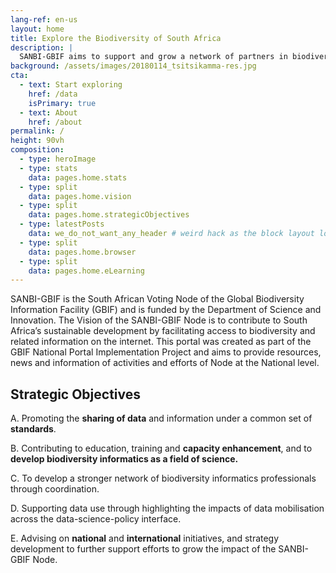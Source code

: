 ```yaml
---
lang-ref: en-us
layout: home
title: Explore the Biodiversity of South Africa 
description: |
  SANBI-GBIF aims to support and grow a network of partners in biodiversity informatics through data mobilisation, capacity enhancement, publication and use. The Node provides access to biodiversity occurrence records published by South African Institutions.     
background: /assets/images/20180114_tsitsikamma-res.jpg
cta:
  - text: Start exploring
    href: /data
    isPrimary: true
  - text: About
    href: /about
permalink: /
height: 90vh
composition: 
  - type: heroImage
  - type: stats
    data: pages.home.stats
  - type: split
    data: pages.home.vision
  - type: split
    data: pages.home.strategicObjectives
  - type: latestPosts
    data: we_do_not_want_any_header # weird hack as the block layout looks for a data element and falls back to the page if none is present
  - type: split
    data: pages.home.browser 
  - type: split
    data: pages.home.eLearning
---
```


SANBI-GBIF is the South African Voting Node of the Global Biodiversity Information Facility (GBIF) and is funded by the
Department of Science and Innovation. The Vision of the SANBI-GBIF Node is to contribute to South Africa’s sustainable development by facilitating access 
to biodiversity and related information on the internet.  This portal was created as part of the GBIF National Portal Implementation Project and aims to provide resources, 
news and information of activities and efforts of Node at the National level.

## **Strategic Objectives**

A. Promoting the **sharing of data** and information under a common set of **standards**.

B. Contributing to education, training and **capacity enhancement**, and to **develop biodiversity informatics 
       as a field of science.**

C. To develop a stronger network of biodiversity informatics professionals through coordination. 

D. Supporting data use through highlighting the impacts of data mobilisation across the data-science-policy interface.

E. Advising on **national** and **international** initiatives, and strategy development to further support efforts to 
grow the impact of the SANBI-GBIF Node.









